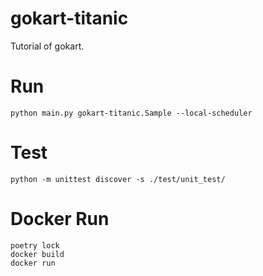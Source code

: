 # gokart-titanic

Tutorial of gokart.


# Run

```
python main.py gokart-titanic.Sample --local-scheduler
```

# Test

```
python -m unittest discover -s ./test/unit_test/
```


# Docker Run

```
poetry lock
docker build
docker run
```
